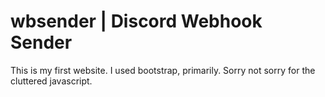 # wbsender | Discord Webhook Sender

This is my first website. I used bootstrap, primarily.
Sorry not sorry for the cluttered javascript.
